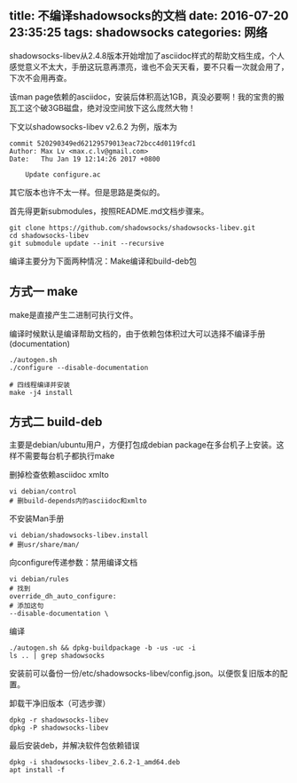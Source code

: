title: 不编译shadowsocks的文档
date: 2016-07-20 23:35:25
tags: shadowsocks
categories: 网络
---
shadowsocks-libev从2.4.8版本开始增加了asciidoc样式的帮助文档生成，个人感觉意义不太大，手册这玩意再漂亮，谁也不会天天看，要不只看一次就会用了，下次不会用再查。
<!-- more -->
该man page依赖的asciidoc，安装后体积高达1GB，真没必要啊！我的宝贵的搬瓦工这个破3GB磁盘，绝对没空间放下这么庞然大物！

下文以shadowsocks-libev v2.6.2 为例，版本为

	commit 520290349ed62129579013eac72bcc4d0119fcd1
	Author: Max Lv <max.c.lv@gmail.com>
	Date:   Thu Jan 19 12:14:26 2017 +0800

		Update configure.ac

其它版本也许不太一样。但是思路是类似的。

首先得更新submodules，按照README.md文档步骤来。

	git clone https://github.com/shadowsocks/shadowsocks-libev.git
	cd shadowsocks-libev
	git submodule update --init --recursive

编译主要分为下面两种情况：Make编译和build-deb包

## 方式一 make

make是直接产生二进制可执行文件。

编译时候默认是编译帮助文档的，由于依赖包体积过大可以选择不编译手册(documentation)

	./autogen.sh
	./configure --disable-documentation
	
	# 四线程编译并安装
	make -j4 install

## 方式二 build-deb

主要是debian/ubuntu用户，方便打包成debian package在多台机子上安装。这样不需要每台机子都执行make

删掉检查依赖asciidoc xmlto

	vi debian/control
	# 删build-depends内的asciidoc和xmlto

不安装Man手册

	vi debian/shadowsocks-libev.install
	# 删usr/share/man/

向configure传递参数：禁用编译文档

	vi debian/rules
	# 找到
	override_dh_auto_configure:
	# 添加这句
	--disable-documentation \

编译

	./autogen.sh && dpkg-buildpackage -b -us -uc -i
	ls .. | grep shadowsocks

安装前可以备份一份/etc/shadowsocks-libev/config.json。以便恢复旧版本的配置。

卸载干净旧版本（可选步骤）

	dpkg -r shadowsocks-libev 
	dpkg -P shadowsocks-libev

最后安装deb，并解决软件包依赖错误

	dpkg -i shadowsocks-libev_2.6.2-1_amd64.deb
	apt install -f

